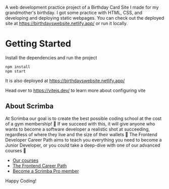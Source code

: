 A web development practice project of a Birthday Card Site I made for my grandmother's birthday. I got some practice with HTML, CSS, and developing and deploying static webpages. You can check out the deployed site at https://birthdayswebsite.netlify.app/ or run it locally.

# Getting Started
Install the dependencies and run the project
```
npm install
npm start
```

It is also deployed at https://birthdayswebsite.netlify.app/

Head over to https://vitejs.dev/ to learn more about configuring vite
## About Scrimba

At Scrimba our goal is to create the best possible coding school at the cost of a gym membership! 💜
If we succeed with this, it will give anyone who wants to become a software developer a realistic shot at succeeding, regardless of where they live and the size of their wallets 🎉
The Frontend Developer Career Path aims to teach you everything you need to become a Junior Developer, or you could take a deep-dive with one of our advanced courses 🚀

- [Our courses](https://scrimba.com/allcourses)
- [The Frontend Career Path](https://scrimba.com/learn/frontend)
- [Become a Scrimba Pro member](https://scrimba.com/pricing)

Happy Coding!
